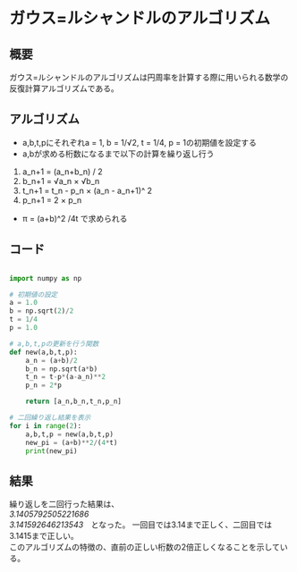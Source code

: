 

# ガウス=ルシャンドルのアルゴリズム
## 概要
ガウス=ルシャンドルのアルゴリズムは円周率を計算する際に用いられる数学の反復計算アルゴリズムである。  
## アルゴリズム
* a,b,t,pにそれぞれa = 1, b = 1/√2, t = 1/4, p = 1の初期値を設定する
* a,bが求める桁数になるまで以下の計算を繰り返し行う  
1. a_n+1 = (a_n+b_n) / 2  
2. b_n+1 = √a_n × √b_n
3. t_n+1 = t_n - p_n × (a_n - a_n+1)^ 2
4. p_n+1 = 2 × p_n  
* π = (a+b)^2 /4t で求められる

## コード

```python

import numpy as np

# 初期値の設定
a = 1.0
b = np.sqrt(2)/2
t = 1/4
p = 1.0

# a,b,t,pの更新を行う関数
def new(a,b,t,p):
    a_n = (a+b)/2
    b_n = np.sqrt(a*b)
    t_n = t-p*(a-a_n)**2
    p_n = 2*p

    return [a_n,b_n,t_n,p_n]

# 二回繰り返し結果を表示
for i in range(2):
    a,b,t,p = new(a,b,t,p)
    new_pi = (a+b)**2/(4*t)
    print(new_pi)
```
## 結果
繰り返しを二回行った結果は、  
*3.1405792505221686*  
*3.141592646213543*　となった。
一回目では3.14まで正しく、二回目では3.1415まで正しい。  
このアルゴリズムの特徴の、直前の正しい桁数の2倍正しくなることを示している。  